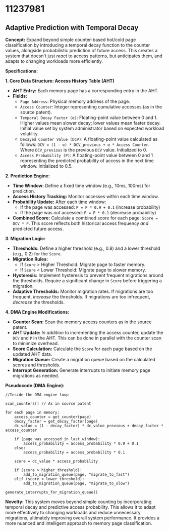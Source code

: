 # 11237981

## Adaptive Prediction with Temporal Decay

**Concept:** Expand beyond simple counter-based hot/cold page classification by introducing a temporal decay function to the counter values, alongside probabilistic prediction of future access. This creates a system that doesn't just *react* to access patterns, but anticipates them, and adapts to changing workloads more efficiently.

**Specifications:**

**1. Core Data Structure: Access History Table (AHT)**

*   **AHT Entry:** Each memory page has a corresponding entry in the AHT.
*   **Fields:**
    *   `Page Address`: Physical memory address of the page.
    *   `Access Counter`: Integer representing cumulative accesses (as in the source patent).
    *   `Temporal Decay Factor (α)`: Floating-point value between 0 and 1.  Higher values mean slower decay; lower values mean faster decay.  Initial value set by system administrator based on expected workload volatility.
    *   `Decayed Counter Value (DCV)`:  A floating-point value calculated as follows:  `DCV = (1 - α) * DCV_previous + α * Access Counter`.  Where `DCV_previous` is the previous `DCV` value. Initialized to 0.
    *   `Access Probability (P)`: A floating-point value between 0 and 1 representing the predicted probability of access in the next time window.  Initialized to 0.5.

**2.  Prediction Engine:**

*   **Time Window:** Define a fixed time window (e.g., 10ms, 100ms) for prediction.
*   **Access History Tracking:** Monitor accesses within each time window.
*   **Probability Update:** After each time window:
    *   If the page was accessed: `P = P * 0.9 + 0.1` (increase probability)
    *   If the page was *not* accessed: `P = P * 0.1` (decrease probability)
*   **Combined Score:** Calculate a combined score for each page: `Score = DCV * P`.  This score reflects both historical access frequency *and* predicted future access.

**3.  Migration Logic:**

*   **Thresholds:** Define a higher threshold (e.g., 0.8) and a lower threshold (e.g., 0.2) for the `Score`.
*   **Migration Rules:**
    *   If `Score` > Higher Threshold: Migrate page to faster memory.
    *   If `Score` < Lower Threshold: Migrate page to slower memory.
*   **Hysteresis:** Implement hysteresis to prevent frequent migrations around the thresholds.  Require a significant change in `Score` before triggering a migration.
*   **Adaptive Thresholds:** Monitor migration rates. If migrations are too frequent, *increase* the thresholds. If migrations are too infrequent, *decrease* the thresholds.

**4. DMA Engine Modifications:**

*   **Counter Scan:** Scan the memory access counters as in the source patent.
*   **AHT Update:**  *In addition* to incrementing the access counter, update the `DCV` and `P` in the AHT.  This can be done in parallel with the counter scan to minimize overhead.
*   **Score Calculation:** Calculate the `Score` for each page based on the updated AHT data.
*   **Migration Queue:**  Create a migration queue based on the calculated scores and thresholds.
*   **Interrupt Generation:** Generate interrupts to initiate memory page migrations as needed.

**Pseudocode (DMA Engine):**

```
//Inside the DMA engine loop

scan_counters() // As in source patent

for each page in memory:
    access_counter = get_counter(page)
    decay_factor = get_decay_factor(page)
    dc_value = (1 - decay_factor) * dc_value_previous + decay_factor * access_counter
    
    if (page_was_accessed_in_last_window):
        access_probability = access_probability * 0.9 + 0.1
    else:
        access_probability = access_probability * 0.1
        
    score = dc_value * access_probability

    if (score > higher_threshold):
        add_to_migration_queue(page, "migrate_to_fast")
    elif (score < lower_threshold):
        add_to_migration_queue(page, "migrate_to_slow")

generate_interrupts_for_migration_queue()
```

**Novelty:** This system moves beyond simple counting by incorporating temporal decay and predictive access probability. This allows it to adapt more effectively to changing workloads and reduce unnecessary migrations, ultimately improving overall system performance. It provides a more nuanced and intelligent approach to memory page classification.